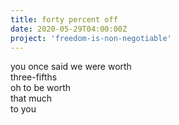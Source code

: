 ```yaml
---
title: forty percent off
date: 2020-05-29T04:00:00Z
project: 'freedom-is-non-negotiable'
---
```

you once said we were worth  
three-fifths  
oh to be worth  
that much  
to you
